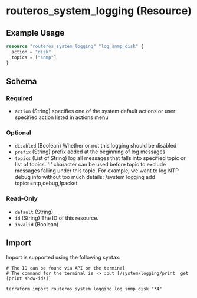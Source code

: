 # routeros_system_logging (Resource)


## Example Usage
```terraform
resource "routeros_system_logging" "log_snmp_disk" {
  action = "disk"
  topics = ["snmp"]
}
```

<!-- schema generated by tfplugindocs -->
## Schema

### Required

- `action` (String) specifies one of the system default actions or user specified action listed in actions menu

### Optional

- `disabled` (Boolean) Whether or not this logging should be disabled
- `prefix` (String) prefix added at the beginning of log messages
- `topics` (List of String) log all messages that falls into specified topic or list of topics.
						  '!' character can be used before topic to exclude messages falling under this topic. For example, we want to log NTP debug info without too much details:
						  /system logging add topics=ntp,debug,!packet

### Read-Only

- `default` (String)
- `id` (String) The ID of this resource.
- `invalid` (Boolean)

## Import
Import is supported using the following syntax:
```shell
# The ID can be found via API or the terminal
# The command for the terminal is -> :put [/system/logging/print  get [print show-ids]]

terraform import routeros_system_logging.log_snmp_disk "*4"
```

